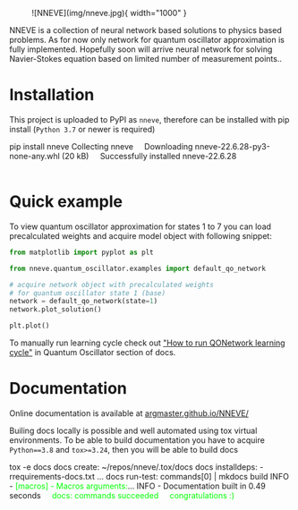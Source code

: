 <figure markdown>
  ![NNEVE](img/nneve.jpg){ width="1000" }
</figure>

NNEVE is a collection of neural network based solutions to physics based
problems. As for now only network for quantum oscillator approximation is fully
implemented. Hopefully soon will arrive neural network for solving
Navier-Stokes equation based on limited number of measurement points..

# Installation

This project is uploaded to PyPI as `nneve`, therefore can be installed with
pip install (`Python 3.7` or newer is required)

[comment]: <> (https://github.com/ines/termynal)

<div class="termynal-block" id="termynal1" data-termynal>
    <span data-ty="input">pip install nneve</span>
    <span data-ty>Collecting nneve</span>
    <span data-ty style="padding-left:1rem;">Downloading nneve-22.6.28-py3-none-any.whl (20 kB)</span>
    <span data-ty="progress" style="padding-left:1rem;"></span>
    <span data-ty>Successfully installed nneve-22.6.28</span>
    <span data-ty></span>
</div>
<br/>

# Quick example

To view quantum oscillator approximation for states 1 to 7 you can load
precalculated weights and acquire model object with following snippet:

```python
from matplotlib import pyplot as plt

from nneve.quantum_oscillator.examples import default_qo_network

# acquire network object with precalculated weights
# for quantum oscillator state 1 (base)
network = default_qo_network(state=1)
network.plot_solution()

plt.plot()

```

To manually run learning cycle check out
["How to run QONetwork learning cycle"](/quantum_oscillator/learning_cycle/) in
Quantum Oscillator section of docs.

# Documentation

Online documentation is available at
[argmaster.github.io/NNEVE/](https://argmaster.github.io/NNEVE/)

Builing docs locally is possible and well automated using tox virtual
environments. To be able to build documentation you have to acquire
`Python==3.8` and `tox>=3.24`, then you will be able to build docs

<div class="termynal-block" id="termynal2" data-termynal>
    <span data-ty="input">tox -e docs</span>
    <span data-ty>docs create: ~/repos/nneve/.tox/docs</span>
    <span data-ty>docs installdeps: -rrequirements-docs.txt</span>
    <span data-ty>...</span>
    <span data-ty>docs run-test: commands[0] | mkdocs build</span>
    <span data-ty>INFO - <span style="color:lime;">[macros] - Macros arguments:</span>...</span>
    <span data-ty>INFO - Documentation built in 0.49 seconds</span>
    <span data-ty style="padding-left:1rem;color:lime;">
        docs: commands succeeded
    </span>
    <span data-ty style="padding-left:1rem;color:lime;">
        congratulations :)
    </span>
    <span data-ty></span>
</div>
